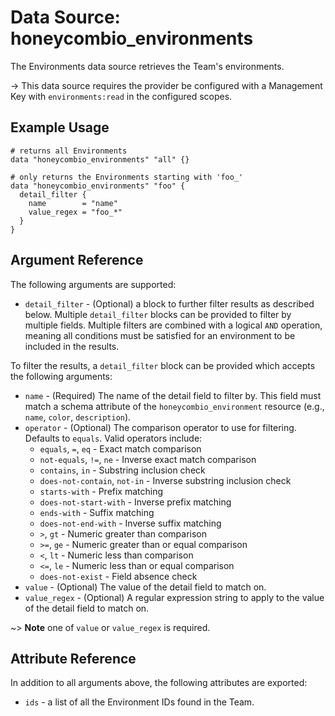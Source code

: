 # Data Source: honeycombio_environments

The Environments data source retrieves the Team's environments.

-> This data source requires the provider be configured with a Management Key with `environments:read` in the configured scopes.

## Example Usage

```hcl
# returns all Environments
data "honeycombio_environments" "all" {}

# only returns the Environments starting with 'foo_'
data "honeycombio_environments" "foo" {
  detail_filter {
    name        = "name"
    value_regex = "foo_*"
  }
}
```

## Argument Reference

The following arguments are supported:

* `detail_filter` - (Optional) a block to further filter results as described below. Multiple `detail_filter` blocks can be provided to filter by multiple fields. Multiple filters are combined with a logical `AND` operation, meaning all conditions must be satisfied for an environment to be included in the results.

To filter the results, a `detail_filter` block can be provided which accepts the following arguments:

* `name` - (Required) The name of the detail field to filter by. This field must match a schema attribute of the `honeycombio_environment` resource (e.g., `name`, `color`, `description`).
* `operator` - (Optional) The comparison operator to use for filtering. Defaults to `equals`. Valid operators include:
  * `equals`, `=`, `eq` - Exact match comparison
  * `not-equals`, `!=`, `ne` - Inverse exact match comparison
  * `contains`, `in` - Substring inclusion check
  * `does-not-contain`, `not-in` - Inverse substring inclusion check
  * `starts-with` - Prefix matching
  * `does-not-start-with` - Inverse prefix matching
  * `ends-with` - Suffix matching
  * `does-not-end-with` - Inverse suffix matching
  * `>`, `gt` - Numeric greater than comparison
  * `>=`, `ge` - Numeric greater than or equal comparison
  * `<`, `lt` - Numeric less than comparison
  * `<=`, `le` - Numeric less than or equal comparison
  * `does-not-exist` - Field absence check
* `value` - (Optional) The value of the detail field to match on.
* `value_regex` - (Optional) A regular expression string to apply to the value of the detail field to match on.

~> **Note** one of `value` or `value_regex` is required.

## Attribute Reference

In addition to all arguments above, the following attributes are exported:

* `ids` - a list of all the Environment IDs found in the Team.
